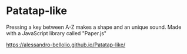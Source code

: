 # Patatap-like
Pressing a key between A-Z makes a shape and an unique sound. Made with a JavaScript library called "Paper.js"

https://alessandro-bellolio.github.io/Patatap-like/
